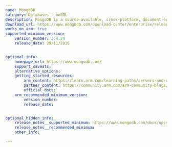 ```yaml
---
name: MongoDB
category: Databases - noSQL
description: MongoDB is a source-available, cross-platform, document-oriented database program. Classified as a NoSQL database product.
download_url: https://www.mongodb.com/download-center/enterprise/releases
works_on_arm: true
supported_minimum_version:
    version_number: 3.4.24
    release_date: 29/11/2016


optional_info:
    homepage_url: https://www.mongodb.com/
    support_caveats:
    alternative_options:
    getting_started_resources:
        arm_content: https://learn.arm.com/learning-paths/servers-and-cloud-computing/mongodb/
        partner_content: https://community.arm.com/arm-community-blogs/b/infrastructure-solutions-blog/posts/mongodb-performance-on-aws-with-the-arm-graviton2    
        official_docs: 
    arm_recommended_minimum_version:
        version_number: 
        release_date: 


optional_hidden_info:
    release_notes__supported_minimum: https://www.mongodb.com/docs/upcoming/release-notes/3.4/
    release_notes__recommended_minimum: 
    other_info: 

---
```

